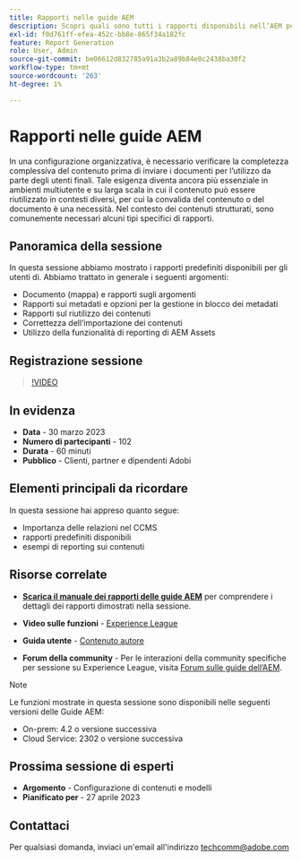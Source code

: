 ```yaml
---
title: Rapporti nelle guide AEM
description: Scopri quali sono tutti i rapporti disponibili nell’AEM per aiutare gli utenti a migliorare la qualità dei contenuti.
exl-id: f0d761ff-efea-452c-bb8e-865f34a182fc
feature: Report Generation
role: User, Admin
source-git-commit: be06612d832785a91a3b2a89b84e0c2438ba30f2
workflow-type: tm+mt
source-wordcount: '263'
ht-degree: 1%

---
```


# Rapporti nelle guide AEM

In una configurazione organizzativa, è necessario verificare la completezza complessiva del contenuto prima di inviare i documenti per l’utilizzo da parte degli utenti finali. Tale esigenza diventa ancora più essenziale in ambienti multiutente e su larga scala in cui il contenuto può essere riutilizzato in contesti diversi, per cui la convalida del contenuto o del documento è una necessità. Nel contesto dei contenuti strutturati, sono comunemente necessari alcuni tipi specifici di rapporti.


## Panoramica della sessione

In questa sessione abbiamo mostrato i rapporti predefiniti disponibili per gli utenti di. Abbiamo trattato in generale i seguenti argomenti:
- Documento (mappa) e rapporti sugli argomenti
- Rapporti sui metadati e opzioni per la gestione in blocco dei metadati
- Rapporti sul riutilizzo dei contenuti
- Correttezza dell’importazione dei contenuti
- Utilizzo della funzionalità di reporting di AEM Assets


## Registrazione sessione

>[!VIDEO](https://video.tv.adobe.com/v/3417529/guides--reporting-reporting?quality=12&learn=on)


## In evidenza

- **Data** - 30 marzo 2023
- **Numero di partecipanti** - 102
- **Durata** - 60 minuti
- **Pubblico** - Clienti, partner e dipendenti Adobi


## Elementi principali da ricordare

In questa sessione hai appreso quanto segue:
- Importanza delle relazioni nel CCMS
- rapporti predefiniti disponibili
- esempi di reporting sui contenuti


## Risorse correlate

- **[Scarica il manuale dei rapporti delle guide AEM](./assets/aem-guides-expert-session-reports-documentation.pdf)** per comprendere i dettagli dei rapporti dimostrati nella sessione.

- **Video sulle funzioni** -  [Experience League](https://experienceleague.adobe.com/docs/experience-manager-guides-learn/videos/output-generation/working-with-reports.html?lang=en)

- **Guida utente** - [Contenuto autore](https://help.adobe.com/en_US/xml-documentation-for-adobe-experience-manager/index.html#t=DXML-master-map%2Freports-intro.html)

- **Forum della community** - Per le interazioni della community specifiche per sessione su Experience League, visita  [Forum sulle guide dell’AEM](https://experienceleaguecommunities.adobe.com/t5/experience-manager-guides/bd-p/xml-documentation-discussions).

>[!NOTE]
>
> Le funzioni mostrate in questa sessione sono disponibili nelle seguenti versioni delle Guide AEM:
> - On-prem: 4.2 o versione successiva
> - Cloud Service: 2302 o versione successiva


## Prossima sessione di esperti

- **Argomento** - Configurazione di contenuti e modelli
- **Pianificato per** - 27 aprile 2023


## Contattaci

Per qualsiasi domanda, inviaci un&#39;email all&#39;indirizzo <techcomm@adobe.com>
